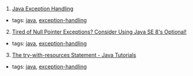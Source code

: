 1. [Java Exception Handling](http://tutorials.jenkov.com/java-exception-handling/index.html)
  * tags: [java](tags/java.md), [exception-handling](tags/exception-handling.md)
2. [Tired of Null Pointer Exceptions? Consider Using Java SE 8's Optional!](http://www.oracle.com/technetwork/articles/java/java8-optional-2175753.html)
  * tags: [java](tags/java.md), [exception-handling](tags/exception-handling.md)
3. [The try-with-resources Statement - Java Tutorials](https://docs.oracle.com/javase/tutorial/essential/exceptions/tryResourceClose.html)
  * tags: [java](tags/java.md), [exception-handling](tags/exception-handling.md)
